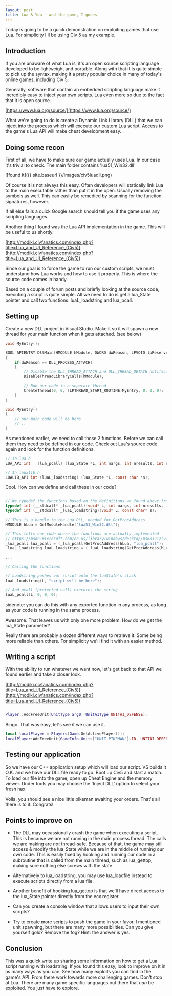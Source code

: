 ```yaml
---
layout: post
title: Lua & You - and the game, I guess
---
```


Today is going to be a quick demonstration on exploiting games that use Lua. For simplicity I'll be using Civ 5 as my example.

<!--more-->

## Introduction

If you are unaware of what Lua is, it's an open source scripting language developed to be lightweight and portable. Along with that it is quite simple to pick up the syntax, making it a pretty popular choice in many of today's online games, including Civ 5.

Generally, software that contain an embedded scripting language make it incredibly easy to inject your own scripts. Lua even more so due to the fact that it is open source.

[https://www.lua.org/source/](https://www.lua.org/source/)

What we're going to do is create a Dynamic Link Library (DLL) that we can inject into the process which will execute our custom Lua script. Access to the game's Lua API will make cheat development easy.

## Doing some recon

First of all, we have to make sure our game actually uses Lua. In our case it's trivial to check. The main folder contains 'lua51_Win32.dll'

![found it]({{ site.baseurl }}/images/civ5luadll.png)

Of course it is not always this easy. Often developers will statically link Lua to the main executable rather than put it in the open. Usually removing the symbols as well. This can easily be remedied by scanning for the function signatures, however.

If all else fails a quick Google search should tell you if the game uses any scripting languages.

Another thing I found was the Lua API implementation in the game. This will be useful to us shortly.

[http://modiki.civfanatics.com/index.php?title=Lua_and_UI_Reference_(Civ5)](http://modiki.civfanatics.com/index.php?title=Lua_and_UI_Reference_(Civ5))

Since our goal is to force the game to run our custom scripts, we must understand how Lua works and how to use it properly. This is where the source code comes in handy.

Based on a couple of forum posts and briefly looking at the source code, executing a script is quite simple. All we need to do is get a lua_State pointer and call two functions. luaL\_loadstring and lua\_pcall.

## Setting up

Create a new DLL project in Visual Studio. Make it so it will spawn a new thread for your main function when it gets attached. (see below)

```C
void MyEntry();

BOOL APIENTRY DllMain(HMODULE hModule, DWORD dwReason, LPVOID lpReserved)
{
	if(dwReason == DLL_PROCESS_ATTACH)
	{
		// Disable the DLL_THREAD_ATTACH and DLL_THREAD_DETACH notification calls.
		DisableThreadLibraryCalls(hModule);

		// Run our code in a seperate thread
		CreateThread(0, 0, (LPTHREAD_START_ROUTINE)MyEntry, 0, 0, 0);
	}
}

void MyEntry()
{
	// our main code will be here
	// ..
}

```

As mentioned earlier, we need to call those 2 functions. Before we can call them they need to be defined in our code. Check out Lua's source code again and look for the function definitions.

```C
// In lua.h
LUA_API int   (lua_pcall) (lua_State *L, int nargs, int nresults, int errfunc);

// In lauxlib.h
LUALIB_API int (luaL_loadstring) (lua_State *L, const char *s);

```

Cool. How can we define and call these in our code?

```C

// We typedef the functions based on the definitions we found above from the lua source.
typedef int (__stdcall* _lua_pcall)(void* L, int nargs, int nresults, int errfunc);
typedef int (__stdcall* _luaL_loadstring)(void* L, const char* s);

// This is a handle to the Lua DLL, needed for GetProcAddress
HMODULE hLua = GetModuleHandle("lua51_Win32.dll");

// This tells our code where the functions are actually implemented
// https://msdn.microsoft.com/en-us/library/windows/desktop/ms683212(v=vs.85).aspx
_lua_pcall lua_pcall = (_lua_pcall)GetProcAddress(hLua, "lua_pcall");
_luaL_loadstring luaL_loadstring = (_luaL_loadstring)GetProcAddress(hLua, "luaL_loadstring");

...

// Calling the functions

// Loadstring pushes our script onto the luaState's stack
luaL_loadstring(L, "script will be here");

// And pcall (protected call) executes the string
luaL_pcall(L, 0, 0, 0);

```

sidenote: you can do this with any exported function in any process, as long as your code is running in the same process.

Awesome. That leaves us with only one more problem. How do we get the lua_State parameter?

Really there are probably a dozen different ways to retrieve it. Some being more reliable than others. For simplicity we'll find it with an easier method.

## Writing a script

With the ability to run whatever we want now, let's get back to that API we found earlier and take a closer look.

[http://modiki.civfanatics.com/index.php?title=Lua_and_UI_Reference_(Civ5)](http://modiki.civfanatics.com/index.php?title=Lua_and_UI_Reference_(Civ5))

```lua

Player::AddFreeUnit(UnitType arg0, UnitAIType UNITAI_DEFENSE);

```

Bingo. That was easy, let's see if we can use it.

```lua
local localPlayer = Players[Game.GetActivePlayer()];
localPlayer:AddFreeUnit(GameInfo.Units["UNIT_PIKEMAN"].ID, UNITAI_DEFENSE);
```

## Testing our application

So we have our C++ application setup which will load our script. VS builds it O.K. and we have our DLL file ready to go. Boot up Civ5 and start a match. To load our file into the game, open up Cheat Engine and the memory viewer. Under tools you may choose the 'Inject DLL' option to select your fresh hax. 

Voila, you should see a nice little pikeman awaiting your orders. That's all there is to it. Congrats!

## Points to improve on

+ The DLL may occassionally crash the game when executing a script. This is because we are not running in the main process thread. The calls we are making are _not_ thread-safe. Because of that, the game may still access & modify the lua\_State while we are in the middle of running our own code. This is easily fixed by hooking and running our code in a subroutine that is called from the main thread, such as lua\_gettop, making sure nothing else screws with the state.

+ Alternatively to lua\_loadstring, you may use lua\_loadfile instead to execute scripts directly from a lua file.

+ Another benefit of hooking lua\_gettop is that we'll have direct access to the lua\_State pointer directly from the ecx register.

+ Can you create a console window that allows users to input their own scripts?

+ Try to create more scripts to push the game in your favor. I mentioned unit spawning, but there are many more possibilities. Can you give yourself gold? Remove the fog? Hint: the answer is yes.

## Conclusion

This was a quick write up sharing some information on how to get a Lua script running with loadstring. If you found this easy, look to improve on it in as many ways as you can. See how many exploits you can find in the game's API. From there work towards more challenging games. Don't stop at Lua. There are many game specific languages out there that _can_ be exploited. You just have to explore.
